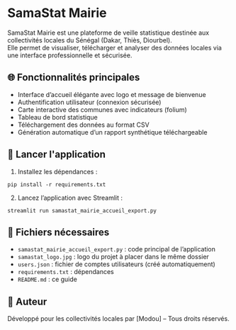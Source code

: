 # SamaStat Mairie

SamaStat Mairie est une plateforme de veille statistique destinée aux collectivités locales du Sénégal (Dakar, Thiès, Diourbel).  
Elle permet de visualiser, télécharger et analyser des données locales via une interface professionnelle et sécurisée.

## 🌐 Fonctionnalités principales

- Interface d’accueil élégante avec logo et message de bienvenue
- Authentification utilisateur (connexion sécurisée)
- Carte interactive des communes avec indicateurs (folium)
- Tableau de bord statistique
- Téléchargement des données au format CSV
- Génération automatique d’un rapport synthétique téléchargeable

## 🚀 Lancer l'application

1. Installez les dépendances :
```
pip install -r requirements.txt
```

2. Lancez l’application avec Streamlit :
```
streamlit run samastat_mairie_accueil_export.py
```

## 📁 Fichiers nécessaires

- `samastat_mairie_accueil_export.py` : code principal de l’application
- `samastat_logo.jpg` : logo du projet à placer dans le même dossier
- `users.json` : fichier de comptes utilisateurs (créé automatiquement)
- `requirements.txt` : dépendances
- `README.md` : ce guide

## 📌 Auteur

Développé pour les collectivités locales par [Modou] – Tous droits réservés.